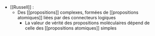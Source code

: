 - [[Russell]] :
	-  Des [[propositions]] complexes, formées de [[propositions atomiques]] liées par des connecteurs logiques
        - La valeur de vérité des propositions moléculaires dépend de celle des [[propositions atomiques]] simples